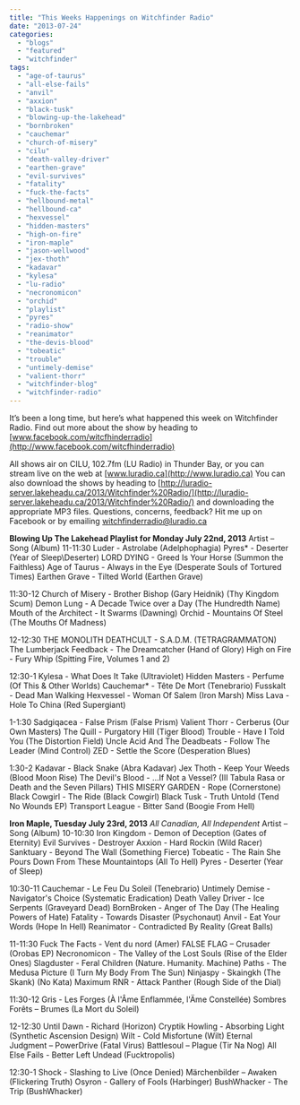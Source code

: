 ```yaml
---
title: "This Weeks Happenings on Witchfinder Radio"
date: "2013-07-24"
categories: 
  - "blogs"
  - "featured"
  - "witchfinder"
tags: 
  - "age-of-taurus"
  - "all-else-fails"
  - "anvil"
  - "axxion"
  - "black-tusk"
  - "blowing-up-the-lakehead"
  - "bornbroken"
  - "cauchemar"
  - "church-of-misery"
  - "cilu"
  - "death-valley-driver"
  - "earthen-grave"
  - "evil-survives"
  - "fatality"
  - "fuck-the-facts"
  - "hellbound-metal"
  - "hellbound-ca"
  - "hexvessel"
  - "hidden-masters"
  - "high-on-fire"
  - "iron-maple"
  - "jason-wellwood"
  - "jex-thoth"
  - "kadavar"
  - "kylesa"
  - "lu-radio"
  - "necronomicon"
  - "orchid"
  - "playlist"
  - "pyres"
  - "radio-show"
  - "reanimator"
  - "the-devis-blood"
  - "tobeatic"
  - "trouble"
  - "untimely-demise"
  - "valient-thorr"
  - "witchfinder-blog"
  - "witchfinder-radio"
---
```


It’s been a long time, but here’s what happened this week on Witchfinder Radio. Find out more about the show by heading to [www.facebook.com/witcfhinderradio](http://www.facebook.com/witcfhinderradio)

All shows air on CILU, 102.7fm (LU Radio) in Thunder Bay, or you can stream live on the web at [www.luradio.ca](http://www.luradio.ca) You can also download the shows by heading to [http://luradio-server.lakeheadu.ca/2013/Witchfinder%20Radio/](http://luradio-server.lakeheadu.ca/2013/Witchfinder%20Radio/) and downloading the appropriate MP3 files. Questions, concerns, feedback? Hit me up on Facebook or by emailing witchfinderradio@luradio.ca

**Blowing Up The Lakehead Playlist for Monday July 22nd, 2013** Artist – Song (Album) 11-11:30 Luder - Astrolabe (Adelphophagia) Pyres\* - Deserter (Year of Sleep\\Deserter) LORD DYING - Greed Is Your Horse (Summon the Faithless) Age of Taurus - Always in the Eye (Desperate Souls of Tortured Times) Earthen Grave - Tilted World (Earthen Grave)

11:30-12 Church of Misery - Brother Bishop (Gary Heidnik) (Thy Kingdom Scum) Demon Lung - A Decade Twice over a Day (The Hundredth Name) Mouth of the Architect - It Swarms (Dawning) Orchid - Mountains Of Steel (The Mouths Of Madness)

12-12:30 THE MONOLITH DEATHCULT - S.A.D.M. (TETRAGRAMMATON) The Lumberjack Feedback - The Dreamcatcher (Hand of Glory) High on Fire - Fury Whip (Spitting Fire, Volumes 1 and 2)

12:30-1 Kylesa - What Does It Take (Ultraviolet) Hidden Masters - Perfume (Of This & Other Worlds) Cauchemar\* - Tête De Mort (Tenebrario) Fusskalt - Dead Man Walking Hexvessel - Woman Of Salem (Iron Marsh) Miss Lava - Hole To China (Red Supergiant)

1-1:30 Sadgiqacea - False Prism (False Prism) Valient Thorr - Cerberus (Our Own Masters) The Quill - Purgatory Hill (Tiger Blood) Trouble - Have I Told You (The Distortion Field) Uncle Acid And The Deadbeats - Follow The Leader (Mind Control) ZED - Settle the Score (Desperation Blues)

1:30-2 Kadavar - Black Snake (Abra Kadavar) Jex Thoth - Keep Your Weeds (Blood Moon Rise) The Devil's Blood - ...If Not a Vessel? (III Tabula Rasa or Death and the Seven Pillars) THIS MISERY GARDEN - Rope (Cornerstone) Black Cowgirl - The Ride (Black Cowgirl) Black Tusk - Truth Untold (Tend No Wounds EP) Transport League - Bitter Sand (Boogie From Hell)

**Iron Maple, Tuesday July 23rd, 2013** _All Canadian, All Independent_ Artist – Song (Album) 10-10:30 Iron Kingdom - Demon of Deception (Gates of Eternity) Evil Survives - Destroyer Axxion - Hard Rockin (Wild Racer) Sanktuary - Beyond The Wall (Something Fierce) Tobeatic - The Rain She Pours Down From These Mountaintops (All To Hell) Pyres - Deserter (Year of Sleep)

10:30-11 Cauchemar - Le Feu Du Soleil (Tenebrario) Untimely Demise - Navigator's Choice (Systematic Eradication) Death Valley Driver - Ice Serpents (Graveyard Dead) BornBroken - Anger of The Day (The Healing Powers of Hate) Fatality - Towards Disaster (Psychonaut) Anvil - Eat Your Words (Hope In Hell) Reanimator - Contradicted By Reality (Great Balls)

11-11:30 Fuck The Facts - Vent du nord (Amer) FALSE FLAG – Crusader (Orobas EP) Necronomicon - The Valley of the Lost Souls (Rise of the Elder Ones) Slagduster - Feral Children (Nature. Humanity. Machine) Paths - The Medusa Picture (I Turn My Body From The Sun) Ninjaspy - Skaingkh (The Skank) (No Kata) Maximum RNR - Attack Panther (Rough Side of the Dial)

11:30-12 Gris - Les Forges (À l'Âme Enflammée, l'Äme Constellée) Sombres Forêts – Brumes (La Mort du Soleil)

12-12:30 Until Dawn - Richard (Horizon) Cryptik Howling - Absorbing Light (Synthetic Ascension Design) Wilt - Cold Misfortune (Wilt) Eternal Judgment – PowerDrive (Fatal Virus) Battlesoul – Plague (Tir Na Nog) All Else Fails - Better Left Undead (Fucktropolis)

12:30-1 Shock - Slashing to Live (Once Denied) Märchenbilder – Awaken (Flickering Truth) Osyron - Gallery of Fools (Harbinger) BushWhacker - The Trip (BushWhacker)
